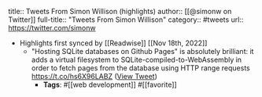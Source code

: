 title:: Tweets From Simon Willison (highlights)
author:: [[@simonw on Twitter]]
full-title:: "Tweets From Simon Willison"
category:: #tweets
url:: https://twitter.com/simonw

- Highlights first synced by [[Readwise]] [[Nov 18th, 2022]]
	- "Hosting SQLite databases on Github Pages" is absolutely brilliant: it adds a virtual filesystem to SQLite-compiled-to-WebAssembly in order to fetch pages from the database using HTTP range requests https://t.co/hs6X96LABZ ([View Tweet](https://twitter.com/simonw/status/1388933092216164352))
		- **Tags**: #[[web development]] #[[favorite]]